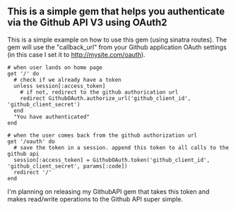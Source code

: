 This is a simple gem that helps you authenticate via the Github API V3 using OAuth2
-----------------------------------------------------------------------------------

This is a simple example on how to use this gem (using sinatra routes). The gem will use the "callback_url" from your Github application OAuth settings (in this case I set it to http://mysite.com/oauth).

    # when user lands on home page
    get '/' do
      # check if we already have a token
      unless session[:access_token]
        # if not, redirect to the github authorication url
        redirect GithubOAuth.authorize_url('github_client_id', 'github_client_secret')
      end
      "You have authenticated"
    end

    # when the user comes back from the github authorization url
    get '/oauth' do
      # save the token in a session. append this token to all calls to the github api
      session[:access_token] = GithubOAuth.token('github_client_id', 'github_client_secret', params[:code])
      redirect '/'
    end

I'm planning on releasing my GithubAPI gem that takes this token and makes read/write operations to the Github API super simple.